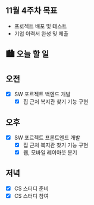 ## 11월 4주차 목표

- 프로젝트 배포 및 테스트
- 기업 이력서 완성 및 제출

## 🏙️ 오늘 할 일

## 오전

- [x] SW 포르젝트 백엔드 개발
  - [x] 집 근처 복지관 찾기 기능 구현

## 오후

- [x] SW 포르젝트 프론트엔드 개발
  - [x] 집 근처 복지관 찾기 기능 구현
  - [x] 웹, 모바일 레이아웃 분기

## 저녁

- [x] CS 스터디 준비
- [x] CS 스터디 참여
